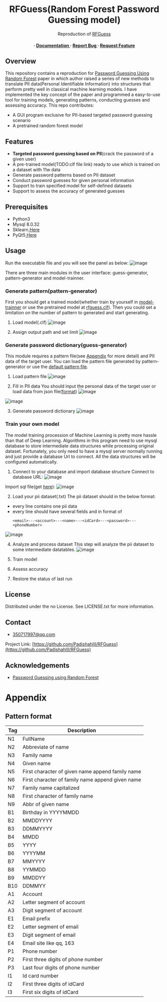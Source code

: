 <div align='center'>

<h1>RFGuess(Random Forest Password Guessing model)</h1>
<p>Reproduction of <a href="https://www.usenix.org/conference/usenixsecurity23/presentation/wang-ding-password-guessing">RFGuess</a> </p>

<h4> <span> · </span> <a href="https://github.com/PadishahIII/Random Forest Password Guessing Mode/blob/master/README.md"> Documentation </a> <span> · </span> <a href="https://github.com/PadishahIII/Random Forest Password Guessing Mode/issues"> Report Bug </a> <span> · </span> <a href="https://github.com/PadishahIII/Random Forest Password Guessing Mode/issues"> Request Feature </a> </h4>


</div>

## Overview
This repository contains a reproduction for [Password Guessing Using Random Forest](https://www.usenix.org/conference/usenixsecurity23/presentation/wang-ding-password-guessing) paper in which author raised a series of new methods to translate PII data(Personal Identifiable Information) into structures that perform pretty well in classical machine learning models.
I have implemented the key concept of the paper and programmed a easy-to-use tool for training models, generating patterns, conducting guesses and assessing accuracy. This repo contributes:
- A GUI program exclusive for PII-based targeted password guessing scenario
- A pretrained random forest model



## Features
- **Targeted password guessing based on PII**(crack the password of a given user)
- A pre-trained model(TODO:clf file link) ready to use which is trained on a dataset with 11w data
- Generate password patterns based on PII dataset
- Conduct password guesses for given personal information
- Support to train specified model for self-defined datasets
- Support to assess the accuracy of generated guesses


[//]: # (## Getting Started)

## Prerequisites

- Python3
- Mysql 8.0.32
- Sklearn<a href="https://scikit-learn.org/stable/install.html"> Here</a>
- PyQt5<a href="https://pypi.org/project/PyQt5/"> Here</a>


## Usage

Run the executable file and you will see the panel as below:
![image](https://github.com/PadishahIII/RFGuess/assets/83501709/f255451d-9247-4c9c-ae44-575b912e6fb1)


There are three main modules in the user interface: guess-generator, pattern-generator and model-trainner. 

### Generate pattern(pattern-generator)
First you should get a trained model(whether train by yourself in [model-trainner](#train-your-own-model) or use the pretrained model at [rfguess.clf](https://github.com/PadishahIII/RFGuess/releases/download/executable/model.clf)).
Then you could set a limitation on the number of pattern to generated and start generating.

1. Load model(.clf)
![image](https://github.com/PadishahIII/RFGuess/assets/83501709/34a03037-64b5-43fe-90e0-8d359828575b)


2. Assign output path and set limit
![image](https://github.com/PadishahIII/RFGuess/assets/83501709/c228481a-09f3-4127-b4c0-ba1eff076c29)



### Generate password dictionary(guess-generator)
This module requires a pattern file(see [Appendix](#appendix) for more detail) and PII data of the target user. You can load the pattern file generated by pattern-generator or use the [default pattern file](https://github.com/PadishahIII/RFGuess/releases/download/executable/patterns.txt).

1. Load pattern file
![image](https://github.com/PadishahIII/RFGuess/assets/83501709/e3efb8a3-053a-4403-bca5-555a5b62f388)


2. Fill in PII data
You should input the personal data of the target user or load data from json file([format](https://github.com/PadishahIII/RFGuess/blob/executable/pii.json))
![image](https://github.com/PadishahIII/RFGuess/assets/83501709/4ce60737-9e2c-40ef-abb0-922c70bb6fa8)

![image](https://github.com/PadishahIII/RFGuess/assets/83501709/23ea89e6-2af5-4738-8f45-cf94015b2883)


3. Generate password dictionary
![image](https://github.com/PadishahIII/RFGuess/assets/83501709/caa52831-d2ec-4e54-97ac-2237bac19c51)



### Train your own model
The model training procession of Machine Learning is pretty more hassle than that of Deep Learning. Algorithms in this program need to use mysql database to store intermediate data structures while processing original dataset. Fortunately, you only need to have a mysql server normally running and just provide a database Url to connect. All the data structures will be configured automatically.


1. Connect to your database and import database structure
Connect to database URL:
![image](https://github.com/PadishahIII/RFGuess/assets/83501709/d412fadc-2b48-4750-b761-42c5a54b3288)

Import sql file(get [here](https://github.com/PadishahIII/RFGuess/blob/executable/database_structure.sql)):
![image](https://github.com/PadishahIII/RFGuess/assets/83501709/7cfdbd98-4a3e-4513-80f8-8e76cbf2677e)

2. Load your pii dataset(.txt)
The pii dataset should in the below format:
  - every line contains one pii data
  - every line should have several fields and in format of
      ```
    <email>---<account>---<name>---<idCard>---<password>---<phoneNumber>
      ```
![image](https://github.com/PadishahIII/RFGuess/assets/83501709/3a81945e-a2ec-42ff-b1b7-3a01deb9527d)


4. Analyze and process dataset
This step will analyze the pii dataset to some intermediate datatables.
![image](https://github.com/PadishahIII/RFGuess/assets/83501709/794b63b1-cd10-474f-9c8a-07e0a0fc81f9)


6. Train model


7. Assess accuracy


8. Restore the status of last run


## License

Distributed under the no License. See LICENSE.txt for more information.

## Contact

- 350717997@qq.com
  

Project Link: [https://github.com/PadishahIII/RFGuess](https://github.com/PadishahIII/RFGuess)

## Acknowledgements

- [Password Guessing using Random Forest](https://www.usenix.org/conference/usenixsecurity23/presentation/wang-ding-password-guessing)

# Appendix
## Pattern format
| Tag | Description                                      |
|-----|--------------------------------------------------|
| N1  | FullName                                         |
| N2  | Abbreviate of name                               |
| N3  | Family name                                      |
| N4  | Given name                                       |
| N5  | First character of given name append family name |
| N6  | First character of family name append given name |
| N7  | Family name capitalized                          |
| N8  | First character of family name                   |
| N9  | Abbr of given name                               |
| B1  | Birthday in YYYYMMDD                             |
| B2  | MMDDYYYY                                         |
| B3  | DDMMYYYY                                         |
| B4  | MMDD                                             |
| B5  | YYYY                                             |
| B6  | YYYYMM                                           |
| B7  | MMYYYY                                           |
| B8  | YYMMDD                                           |
| B9  | MMDDYY                                           |
| B10 | DDMMYY                                           |
| A1  | Account                                          |
| A2  | Letter segment of account                        |
| A3  | Digit segment of account                         |
| E1  | Email prefix                                     |
| E2  | Letter segment of email                          |
| E3  | Digit segment of email                           |
| E4  | Email site like qq, 163                          |
| P1  | Phone number                                     |
| P2  | First three digits of phone number               |
| P3  | Last four digits of phone number                 |
| I1  | Id card number                                   |
| I2  | First three digits of idCard                     |
| I3  | First six digits of idCard                       |


